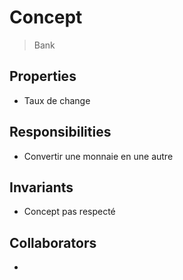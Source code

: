 # Concept

> Bank

## Properties

- Taux de change

## Responsibilities

- Convertir une monnaie en une autre

## Invariants

- Concept pas respecté

## Collaborators

- 

